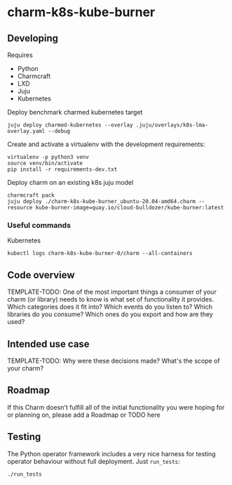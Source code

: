 # charm-k8s-kube-burner

## Developing

Requires
- Python
- Charmcraft
- LXD
- Juju
- Kubernetes

Deploy benchmark charmed kubernetes target

```
juju deploy charmed-kubernetes --overlay .juju/overlays/k8s-lma-overlay.yaml --debug
```

Create and activate a virtualenv with the development requirements:

```
virtualenv -p python3 venv
source venv/bin/activate
pip install -r requirements-dev.txt
```

Deploy charm on an existing k8s juju model

```
charmcraft pack
juju deploy ./charm-k8s-kube-burner_ubuntu-20.04-amd64.charm --resource kube-burner-image=quay.io/cloud-bulldozer/kube-burner:latest
```

### Useful commands

Kubernetes
```
kubectl logs charm-k8s-kube-burner-0/charm --all-containers
```


## Code overview

TEMPLATE-TODO: 
One of the most important things a consumer of your charm (or library)
needs to know is what set of functionality it provides. Which categories
does it fit into? Which events do you listen to? Which libraries do you
consume? Which ones do you export and how are they used?

## Intended use case

TEMPLATE-TODO:
Why were these decisions made? What's the scope of your charm?

## Roadmap

If this Charm doesn't fulfill all of the initial functionality you were
hoping for or planning on, please add a Roadmap or TODO here

## Testing

The Python operator framework includes a very nice harness for testing
operator behaviour without full deployment. Just `run_tests`:

    ./run_tests
